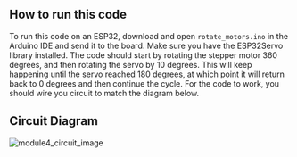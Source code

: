 ## How to run this code
To run this code on an ESP32, download and open `rotate_motors.ino` in the Arduino IDE and send it to the board. Make sure you have the ESP32Servo library installed. The code should start by rotating the stepper motor 360 degrees, and then rotating the servo by 10 degrees. This will keep happening until the servo reached 180 degrees, at which point it will return back to 0 degrees and then continue the cycle.
For the code to work, you should wire you circuit to match the diagram below.

## Circuit Diagram
![module4_circuit_image](https://user-images.githubusercontent.com/16601007/139970256-77c7af2d-192d-4960-9d80-93984676477d.png)
